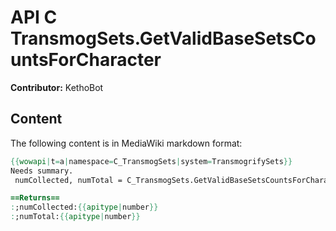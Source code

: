 # API C TransmogSets.GetValidBaseSetsCountsForCharacter

**Contributor:** KethoBot

## Content

The following content is in MediaWiki markdown format:

```mediawiki
{{wowapi|t=a|namespace=C_TransmogSets|system=TransmogrifySets}}
Needs summary.
 numCollected, numTotal = C_TransmogSets.GetValidBaseSetsCountsForCharacter()

==Returns==
:;numCollected:{{apitype|number}}
:;numTotal:{{apitype|number}}
```